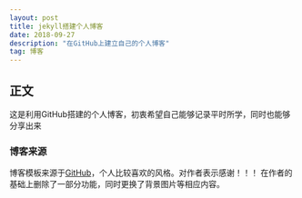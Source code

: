 ```yaml
---
layout: post
title: jekyll搭建个人博客
date: 2018-09-27
description: "在GitHub上建立自己的个人博客"
tag: 博客
---   
```

## 正文
这是利用GitHub搭建的个人博客，初衷希望自己能够记录平时所学，同时也能够分享出来
### 博客来源
博客模板来源于[GitHub](https://github.com/nilzzzz/nilzzzz.github.io/)，个人比较喜欢的风格。对作者表示感谢！！！
在作者的基础上删除了一部分功能，同时更换了背景图片等相应内容。